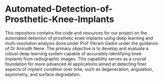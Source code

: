 # Automated-Detection-of-Prosthetic-Knee-Implants

This repository contains the code and resources for our project on the automated detection of prosthetic knee implants using deep learning and multi-resolution analysis done under Prof Vikram Gadre under the guidance of Dr Anirudh Nene. The primary objective is to develop and evaluate a robust deep learning system capable of accurately identifying knee implants from radiographic images. This capability serves as a crucial foundation for more advanced AI applications aimed at detecting finer aspects of implant condition over time, such as degeneration, angulation, asymmetry, and surface degradation.
